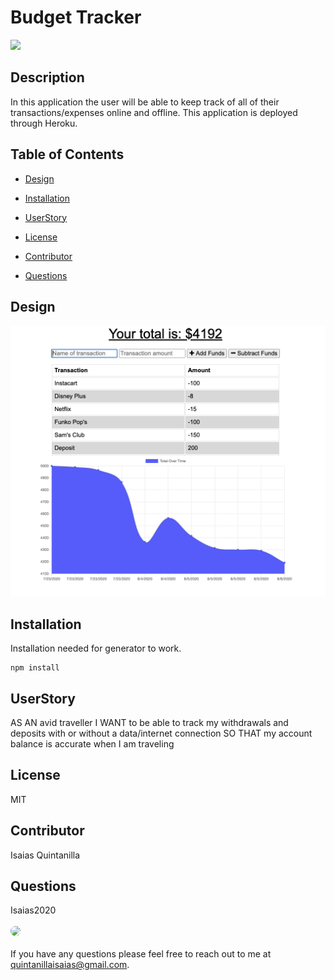 
# Budget Tracker

<p>
<a>
<img src="https://img.shields.io/badge/License-MIT-blueviolet"/></a>
</p>

## Description 

In this application the user will be able to keep track of all of their transactions/expenses online and offline.  This application is deployed through Heroku.

## Table of Contents

* [Design](#Design)

* [Installation](#Installation)

* [UserStory](#UserStory)

* [License](#License)

* [Contributor](#Contributor)

* [Questions](#Questions)

## Design 

![Budget Tracker](/public/assets/Budget_Tracker.png)

## Installation

Installation needed for generator to work.

  ```
  npm install
  ```

## UserStory

AS AN avid traveller
I WANT to be able to track my withdrawals and deposits with or without a data/internet connection
SO THAT my account balance is accurate when I am traveling

## License

MIT

## Contributor

Isaias Quintanilla

## Questions
Isaias2020
<br><br>
<img src="https://avatars.githubusercontent.com/u/59813695?" height="100" style="border-radius:50%">
<br><br>
If you have any questions please feel free to reach out to me at quintanillaisaias@gmail.com.

